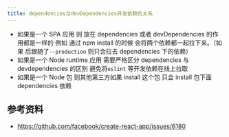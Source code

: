 ```yaml
---
title: dependencies与devDependencies开发依赖的关系
---
```


* 如果是一个 SPA 应用 则 放在 dependencies 或者 devDependencies 的作用都是一样的 例如 通过 npm install 的时候 会将两个依赖都一起拉下来。（如果 后跟随了`--production` 则只会拉去 dependencies 下的依赖）
* 如果是一个 Node runtime 应用 需要严格区分 dependencies 与 devdependencies 的区别 避免将`eslint` 等开发依赖在线上拉取
* 如果是一个 Node 包 则其他第三方如果 install 这个包 只会 install 包下面 dependencies 依赖

## 参考资料

* https://github.com/facebook/create-react-app/issues/6180
